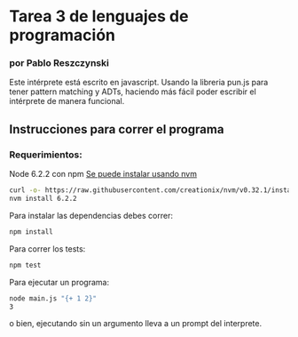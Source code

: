 # Tarea 3 de lenguajes de programación
### por Pablo Reszczynski

Este intérprete está escrito en javascript. Usando la libreria pun.js para
tener pattern matching y ADTs, haciendo más fácil poder escribir el intérprete
de manera funcional.

## Instrucciones para correr el programa

### Requerimientos:
Node 6.2.2 con npm
[Se puede instalar usando nvm](https://github.com/creationix/nvm)
```bash
curl -o- https://raw.githubusercontent.com/creationix/nvm/v0.32.1/install.sh | bash
nvm install 6.2.2
```

Para instalar las dependencias debes correr:
```bash
npm install
```

Para correr los tests:
```bash
npm test
```

Para ejecutar un programa:
```bash
node main.js "{+ 1 2}"
3
```
o bien, ejecutando sin un argumento lleva a un prompt del interprete.
